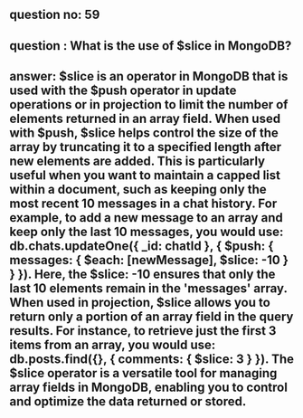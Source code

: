 
      
## question no: 59

## question : What is the use of $slice in MongoDB?

## answer: $slice is an operator in MongoDB that is used with the $push operator in update operations or in projection to limit the number of elements returned in an array field. When used with $push, $slice helps control the size of the array by truncating it to a specified length after new elements are added. This is particularly useful when you want to maintain a capped list within a document, such as keeping only the most recent 10 messages in a chat history. For example, to add a new message to an array and keep only the last 10 messages, you would use: db.chats.updateOne({ _id: chatId }, { $push: { messages: { $each: [newMessage], $slice: -10 } } }). Here, the $slice: -10 ensures that only the last 10 elements remain in the 'messages' array. When used in projection, $slice allows you to return only a portion of an array field in the query results. For instance, to retrieve just the first 3 items from an array, you would use: db.posts.find({}, { comments: { $slice: 3 } }). The $slice operator is a versatile tool for managing array fields in MongoDB, enabling you to control and optimize the data returned or stored.
      